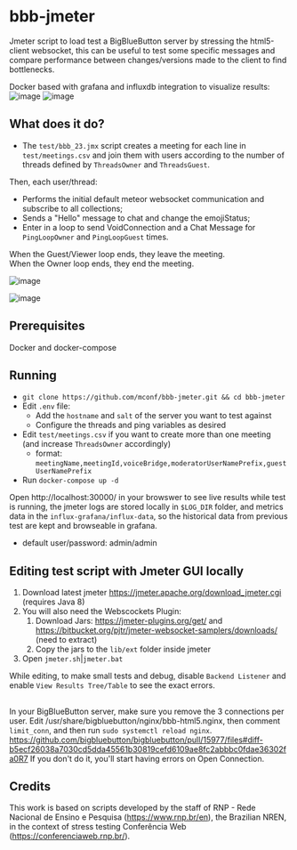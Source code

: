 # bbb-jmeter
Jmeter script to load test a BigBlueButton server by stressing the html5-client websocket, this can be useful to test some specific messages and compare performance between changes/versions made to the client to find bottlenecks.

Docker based with grafana and influxdb integration to visualize results:
![image](https://user-images.githubusercontent.com/2726293/133854607-2b409a34-b381-4f89-a112-ac4b4c2ad6a8.png)
![image](https://user-images.githubusercontent.com/2726293/133854692-fefe0366-f75e-4ca4-ab10-a3a9d1539e69.png)

## What does it do?
- The `test/bbb_23.jmx` script creates a meeting for each line in `test/meetings.csv` and join them with users according to the number of threads defined by `ThreadsOwner` and `ThreadsGuest`.

Then, each user/thread:
- Performs the initial default meteor websocket communication and subscribe to all collections;
- Sends a "Hello" message to chat and change the emojiStatus;
- Enter in a loop to send VoidConnection and a Chat Message for `PingLoopOwner` and `PingLoopGuest` times.

When the Guest/Viewer loop ends, they leave the meeting.  
When the Owner loop ends, they end the meeting.

![image](https://user-images.githubusercontent.com/2726293/133846846-159916bd-0620-4c9d-92da-76d0f2a4d1f6.png)

![image](https://user-images.githubusercontent.com/2726293/133843603-019a2371-4a9c-4f63-9c9d-79599df74f8e.png)

## Prerequisites
Docker and docker-compose
## Running
- `git clone https://github.com/mconf/bbb-jmeter.git && cd bbb-jmeter`
- Edit `.env` file:
  - Add the `hostname` and `salt` of the server you want to test against
  - Configure the threads and ping variables as desired
- Edit `test/meetings.csv` if you want to create more than one meeting (and increase `ThreadsOwner` accordingly)
  - format: `meetingName,meetingId,voiceBridge,moderatorUserNamePrefix,guestUserNamePrefix`
- Run `docker-compose up -d`

Open http://localhost:30000/ in your browswer to see live results while test is running, the jmeter logs are stored locally in `$LOG_DIR` folder, and metrics data in the `influx-grafana/influx-data`, so the historical data from previous test are kept and browseable in grafana.
 - default user/password: admin/admin

## Editing test script with Jmeter GUI locally
1. Download latest jmeter https://jmeter.apache.org/download_jmeter.cgi (requires Java 8)
1. You will also need the Webscockets Plugin:
   1. Download Jars: https://jmeter-plugins.org/get/ and https://bitbucket.org/pjtr/jmeter-websocket-samplers/downloads/ (need to extract)
   1. Copy the jars to the `lib/ext` folder inside jmeter
1. Open `jmeter.sh`|`jmeter.bat`

While editing, to make small tests and debug, disable `Backend Listener` and enable `View Results Tree/Table` to see the exact errors.

##

In your BigBlueButton server, make sure you remove the 3 connections per user.
Edit /usr/share/bigbluebutton/nginx/bbb-html5.nginx, then comment `limit_conn`, and then run `sudo systemctl reload nginx`.
https://github.com/bigbluebutton/bigbluebutton/pull/15977/files#diff-b5ecf26038a7030cd5dda45561b30819cefd6109ae8fc2abbbc0fdae36302fa0R7
If you don't do it, you'll start having errors on Open Connection.

## Credits

This work is based on scripts developed by the staff of RNP - Rede Nacional de Ensino e Pesquisa (https://www.rnp.br/en), the Brazilian NREN, in the context of stress testing Conferência Web (https://conferenciaweb.rnp.br/).

##
